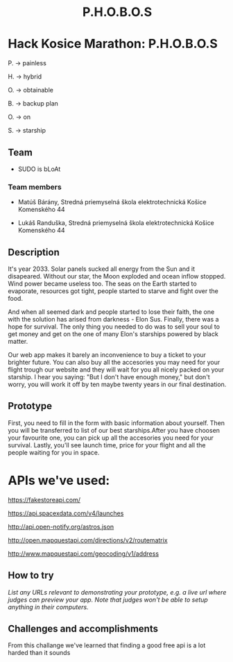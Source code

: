 <h1 align="center">P.H.O.B.O.S</h1>

# Hack Kosice Marathon: P.H.O.B.O.S

P. -> painless

H. -> hybrid

O. -> obtainable

B. -> backup plan

O. -> on

S. -> starship

## Team

 - SUDO is bLoAt 

### Team members

 - Matúš Bárány, Stredná priemyselná škola elektrotechnická Košice Komenského 44

 - Lukáš Randuška, Stredná priemyselná škola elektrotechnická Košice Komenského 44

## Description 

It's year 2033. Solar panels sucked all energy from the Sun and it disapeared. Without our star, the Moon exploded and ocean inflow stopped. Wind power became useless too. The seas on the Earth started to evaporate, resources got tight, people started to starve and fight over the food.

And when all seemed dark and people started to lose their faith, the one with the solution has arised from darkness - Elon Sus. Finally, there was a hope for survival. The only thing you needed to do was to sell your soul to get money and get on the one of many Elon's starships powered by black matter. 

Our web app makes it barely an inconvenience to buy a ticket to your brighter future. You can also buy all the accesories you may need for your flight trough our website and they will wait for you all nicely packed on your starship. I hear you saying: "But I don't have enough money," but don't worry, you will work it off by ten maybe twenty years in our final destination. 

## Prototype 

First, you need to fill in the form with basic information about yourself. Then you will be transferred to list of our best starships.After you have choosen your favourite one, you can pick up all the accesories you need for your survival. Lastly, you'll see launch time, price for your flight and all the people waiting for you in space. 

# APIs we've used:

https://fakestoreapi.com/

https://api.spacexdata.com/v4/launches

http://api.open-notify.org/astros.json

http://open.mapquestapi.com/directions/v2/routematrix

http://www.mapquestapi.com/geocoding/v1/address

## How to try

*List any URLs relevant to demonstrating your prototype, e.g. a live url where judges can preview your app. Note that judges won't be able to setup anything in their computers.*


## Challenges and accomplishments

From this challange we've learned that finding a good free api is a lot harded than it sounds 
